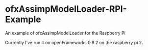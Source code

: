 # ofxAssimpModelLoader-RPI-Example
An example of ofxAssimpModelLoader for the Raspberry Pi

Currently I've run it on openFrameworks 0.9.2 on the raspberry pi 2. 
